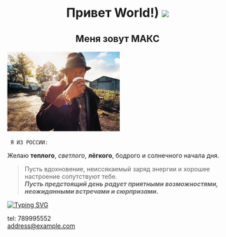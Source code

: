 
<h1 align="center">Привет World!)  <a target="_blank" > </a> 
<img src="https://github.com/blackcater/blackcater/raw/main/images/Hi.gif" height="92"/></h1>

<h2 align="center"> Меня зовут МАКС </h2>

<img src="foto.png"  height="182" alt="morning">  

     Я ИЗ РОССИИ: 
      
Желаю **теплого**, *светлого*, **лёгкого**, бодрого и солнечного начала
дня.  
>Пусть вдохновение, неиссякаемый заряд энергии и хорошее настроение сопутствуют тебе.  
>***Пусть предстоящий день радует приятными возможностями, неожиданными встречами и сюрпризами.***  


[![Typing SVG](https://readme-typing-svg.herokuapp.com?color=%FFC0CB&lines=My+contacts+here)](https://git.io/typing-svg)  

tel: 789995552  
<address@example.com>  
